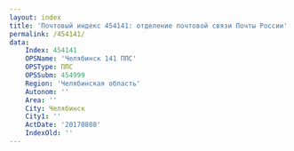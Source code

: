 ```yaml
---
layout: index
title: 'Почтовый индекс 454141: отделение почтовой связи Почты России'
permalink: /454141/
data:
    Index: 454141
    OPSName: 'Челябинск 141 ППС'
    OPSType: ППС
    OPSSubm: 454999
    Region: 'Челябинская область'
    Autonom: ''
    Area: ''
    City: Челябинск
    City1: ''
    ActDate: '20170808'
    IndexOld: ''
---
```


